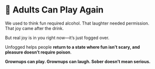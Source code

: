 # 🎲 Adults Can Play Again

We used to think fun required alcohol. That laughter needed permission. That joy came after the drink.

But real joy is in you right now—it’s just fogged over.

Unfogged helps people **return to a state where fun isn’t scary, and pleasure doesn’t require poison**.

**Grownups can play. Grownups can laugh. Sober doesn’t mean serious.**
